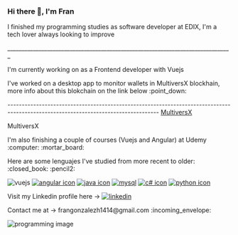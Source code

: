 ### Hi there 👋, I'm Fran 
<p>I finished my programming studies as software developer at EDIX, I'm a tech lover always looking to improve </p>
_______________________________________________________________________________
<p></p>

 
<p></p><p>I'm currently working on as a Frontend developer with Vuejs</p>  
<p>I've worked on a desktop app to monitor wallets in MultiversX blockhain, more info about this blokchain on the link below :point_down:</p>
 -----------------------------------------------------------------------------------------------------------------------------------        <a href="https://multiversx.com/">MultiversX<a>
 <p></p>MultiversX
 <p>I'm also finishing a couple of courses (Vuejs and Angular) at Udemy :computer:  :mortar_board:</p>
 <p>Here are some lenguajes I've studied from more recent to older: :closed_book: :pencil2:</p>

![vuejs](https://user-images.githubusercontent.com/79333745/229929814-4e28777a-6566-4459-b3dc-ea6fa0cb6ce3.jpg)
[![angular icon](https://user-images.githubusercontent.com/79333745/217877273-06236da3-43b9-427d-9690-2be0189fe984.jpg)](https://angular.io/)
[![java icon](https://user-images.githubusercontent.com/79333745/171213675-830411cd-5d0e-489b-8514-e1359b32b278.jpg)](https://www.java.com/es/)
[![mysql](https://user-images.githubusercontent.com/79333745/171213680-716c0a9d-e9b4-415c-b514-df55dbdfc3aa.jpg)](https://www.mysql.com/)
[![c# icon](https://user-images.githubusercontent.com/79333745/171213648-bbf56ed7-63aa-4e48-8192-49f2708ea905.jpg)](https://docs.microsoft.com/en-us/dotnet/csharp/)
[![python icon](https://user-images.githubusercontent.com/79333745/171213682-a85a3138-dadf-4057-a754-3d04f72e3ca5.jpg)](https://www.python.org/)

Visit my Linkedin profile here -> [![linkedin](https://user-images.githubusercontent.com/79333745/171216353-31279b54-c653-4fd3-8448-b0849708908a.jpg)](https://www.linkedin.com/in/francisco-miguel-gonz%C3%A1lez-herrera-/)
<p>Contact me at -> frangonzalezh1414@gmail.com :incoming_envelope:</p>

![programming image](https://user-images.githubusercontent.com/79333745/171206277-f98f8d3c-95b8-463f-aee1-d2950bda8ee3.jpg)

